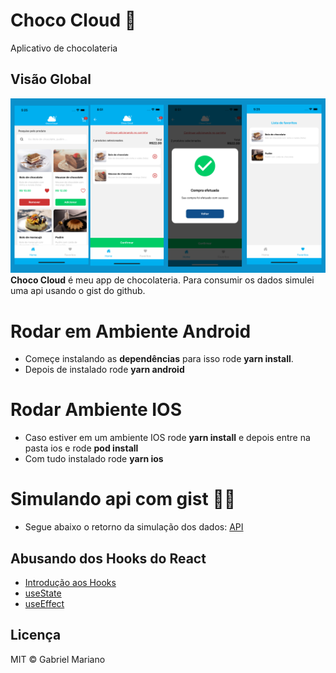 # Choco Cloud 🍫
Aplicativo de chocolateria 

## Visão Global
![screens](https://github.com/Gabriel-Mariano/chocoCloud/blob/main/background-cover.png)
**Choco Cloud** é meu app de chocolateria. Para consumir os dados simulei uma api usando o gist do github.

 # Rodar em Ambiente Android
 - Começe instalando as **dependências** para isso rode **yarn install**. 
 - Depois de instalado rode **yarn android**
 
 # Rodar Ambiente IOS
 - Caso estiver em um ambiente IOS rode **yarn install** e depois entre na pasta ios e rode **pod install**
 - Com tudo instalado rode **yarn ios**

 # Simulando api com gist 🐱‍👤
 - Segue abaixo o retorno da simulação dos dados:
   [API](https://gist.githubusercontent.com/Gabriel-Mariano/7361b1bc99c5c37cc1ec82d054affe6b/raw/92106a26d506efa3fcc52760ee8141ce5fd3eeb4/api.json) 


## Abusando dos Hooks do React
- [Introdução aos Hooks](https://pt-br.reactjs.org/docs/hooks-intro.html)
- [useState](https://pt-br.reactjs.org/docs/hooks-state.html)
- [useEffect](https://pt-br.reactjs.org/docs/hooks-effect.html)

## Licença 
MIT © Gabriel Mariano
